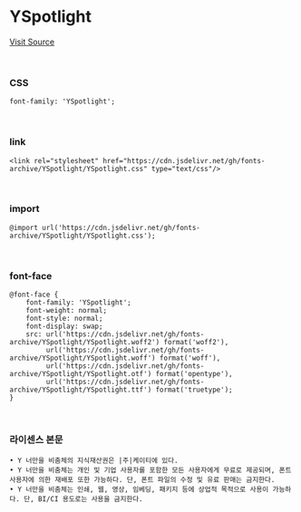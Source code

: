 # YSpotlight

[Visit Source](https://www.yspotlight.co.kr/brand/font?tabNo=0)

&nbsp;

### CSS

```
font-family: 'YSpotlight';
```

&nbsp;

### link

```
<link rel="stylesheet" href="https://cdn.jsdelivr.net/gh/fonts-archive/YSpotlight/YSpotlight.css" type="text/css"/>
```

&nbsp;

### import

```
@import url('https://cdn.jsdelivr.net/gh/fonts-archive/YSpotlight/YSpotlight.css');
```

&nbsp;

### font-face

```
@font-face {
    font-family: 'YSpotlight';
    font-weight: normal;
    font-style: normal;
    font-display: swap;
    src: url('https://cdn.jsdelivr.net/gh/fonts-archive/YSpotlight/YSpotlight.woff2') format('woff2'),
         url('https://cdn.jsdelivr.net/gh/fonts-archive/YSpotlight/YSpotlight.woff') format('woff'),
         url('https://cdn.jsdelivr.net/gh/fonts-archive/YSpotlight/YSpotlight.otf') format('opentype'),
         url('https://cdn.jsdelivr.net/gh/fonts-archive/YSpotlight/YSpotlight.ttf') format('truetype');
}
```

&nbsp;

### 라이센스 본문

```
• Y 너만을 비춤체의 지식재산권은 |주|케이티에 있다. 
• Y 너만을 비춤체는 개인 및 기업 사용자를 포함한 모든 사용자에게 무료로 제공되며, 폰트 사용자에 의한 재배포 또한 가능하다. 단, 폰트 파일의 수정 및 유료 판매는 금지한다. 
• Y 너만을 비춤체는 인쇄, 웹, 영상, 임베딩, 패키지 등에 상업적 목적으로 사용이 가능하다. 단, BI/CI 용도로는 사용을 금지한다.
```
